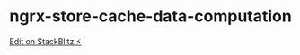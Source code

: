# ngrx-store-cache-data-computation

[Edit on StackBlitz ⚡️](https://stackblitz.com/edit/ngrx-store-cache-data-computation)